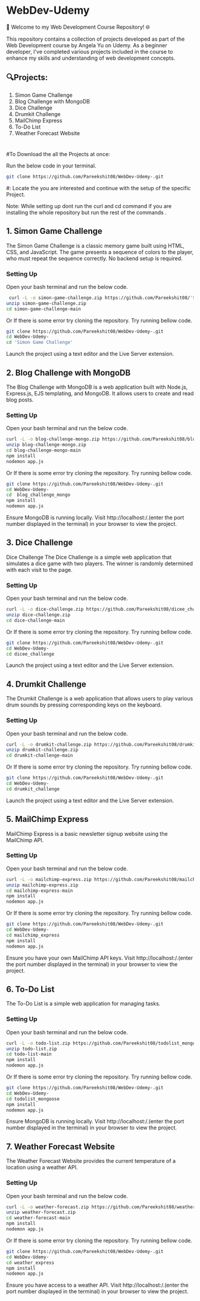 
#  WebDev-Udemy 

🚀 Welcome to my Web Development Course Repository! 🌐

This repository contains a collection of projects developed as part of the Web Development course by Angela Yu on Udemy. As a beginner developer, I've completed various projects included in the course to enhance my skills and understanding of web development concepts.




## 🔍Projects:
1. Simon Game Challenge  
2. Blog Challenge with MongoDB  
3. Dice Challenge  
4. Drumkit Challenge  
5. MailChimp Express  
6. To-Do List  
7. Weather Forecast Website
#
#To Download the all the Projects at once:  

Run the below code in your terminal.
```bash
git clone https://github.com/Pareekshit08/WebDev-Udemy-.git
```
#: Locate the you are interested and continue with the setup of the specific Project.  

Note: While setting up dont run the curl and cd command if you are installing the whole repository but run the rest of the commands .

 ## 1. Simon Game Challenge

 
The Simon Game Challenge is a classic memory game built using HTML, CSS, and JavaScript. The game presents a sequence of colors to the player, who must repeat the sequence correctly. No backend setup is required.
### Setting Up

Open your bash terminal and run the below code.

```bash
 curl -L -o simon-game-challenge.zip https://github.com/Pareekshit08/'Simon Game Challenge'/archive/refs/heads/main.zip
unzip simon-game-challenge.zip
cd simon-game-challenge-main
```
Or If there is some error try cloning the repository. Try running bellow code.  

```bash
git clone https://github.com/Pareekshit08/WebDev-Udemy-.git
cd WebDev-Udemy-
cd 'Simon Game Challenge'
```
Launch the project using a text editor and the Live Server extension.
    
## 2. Blog Challenge with MongoDB


The Blog Challenge with MongoDB is a web application built with Node.js, Express.js, EJS templating, and MongoDB. It allows users to create and read blog posts.

### Setting Up
Open your bash terminal and run the below code.

```bash
curl -L -o blog-challenge-mongo.zip https://github.com/Pareekshit08/blog-challenge-mongo/archive/refs/heads/main.zip
unzip blog-challenge-mongo.zip
cd blog-challenge-mongo-main
npm install
nodemon app.js

```
Or If there is some error try cloning the repository. Try running bellow code.  

```bash
git clone https://github.com/Pareekshit08/WebDev-Udemy-.git
cd WebDev-Udemy-
cd  blog_challenge_mongo
npm install
nodemon app.js
```
Ensure MongoDB is running locally. Visit http://localhost:<Port>/.(enter the port number displayed in the terminal) in your browser to view the project.

## 3. Dice Challenge

Dice Challenge
The Dice Challenge is a simple web application that simulates a dice game with two players. The winner is randomly determined with each visit to the page.

### Setting Up

Open your bash terminal and run the below code.
```bash
curl -L -o dice-challenge.zip https://github.com/Pareekshit08/dicee_challenge/archive/refs/heads/main.zip
unzip dice-challenge.zip
cd dice-challenge-main

```
Or If there is some error try cloning the repository. Try running bellow code.  

```bash
git clone https://github.com/Pareekshit08/WebDev-Udemy-.git
cd WebDev-Udemy-
cd dicee_challenge
```
Launch the project using a text editor and the Live Server extension.

## 4. Drumkit Challenge
The Drumkit Challenge is a web application that allows users to play various drum sounds by pressing corresponding keys on the keyboard.

### Setting Up
Open your bash terminal and run the below code.

```bash
curl -L -o drumkit-challenge.zip https://github.com/Pareekshit08/drumkit_challenge/archive/refs/heads/main.zip
unzip drumkit-challenge.zip
cd drumkit-challenge-main
```
Or If there is some error try cloning the repository. Try running bellow code.  

```bash
git clone https://github.com/Pareekshit08/WebDev-Udemy-.git
cd WebDev-Udemy-
cd drumkit_challenge
```
Launch the project using a text editor and the Live Server extension.

## 5. MailChimp Express
MailChimp Express is a basic newsletter signup website using the MailChimp API.

### Setting Up

Open your bash terminal and run the below code.
```bash
curl -L -o mailchimp-express.zip https://github.com/Pareekshit08/mailchimp_express/archive/refs/heads/main.zip
unzip mailchimp-express.zip
cd mailchimp-express-main
npm install
nodemon app.js
```
Or If there is some error try cloning the repository. Try running bellow code.  

```bash
git clone https://github.com/Pareekshit08/WebDev-Udemy-.git
cd WebDev-Udemy-
cd mailchimp_express
npm install
nodemon app.js
```
Ensure you have your own MailChimp API keys. Visit http://localhost:<port>/.(enter the port number displayed in the terminal) in your browser to view the project.

## 6. To-Do List
The To-Do List is a simple web application for managing tasks.
### Setting Up
Open your bash terminal and run the below code.

```bash
curl -L -o todo-list.zip https://github.com/Pareekshit08/todolist_mongoose/archive/refs/heads/main.zip
unzip todo-list.zip
cd todo-list-main
npm install
nodemon app.js

```
Or If there is some error try cloning the repository. Try running bellow code.  

```bash
git clone https://github.com/Pareekshit08/WebDev-Udemy-.git
cd WebDev-Udemy-
cd todolist_mongoose
npm install
nodemon app.js
```
Ensure MongoDB is running locally. Visit http://localhost:<port>/.(enter the port number displayed in the terminal) in your browser to view the project.

## 7. Weather Forecast Website
The Weather Forecast Website provides the current temperature of a location using a weather API.
### Setting Up
Open your bash terminal and run the below code.

```bash
curl -L -o weather-forecast.zip https://github.com/Pareekshit08/weather_express/archive/refs/heads/main.zip
unzip weather-forecast.zip
cd weather-forecast-main
npm install
nodemon app.js
```
Or If there is some error try cloning the repository. Try running bellow code.  

```bash
git clone https://github.com/Pareekshit08/WebDev-Udemy-.git
cd WebDev-Udemy-
cd weather_express
npm install
nodemon app.js
```
Ensure you have access to a weather API. Visit http://localhost:<port>/.(enter the port number displayed in the terminal) in your browser to view the project.
